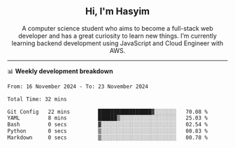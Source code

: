 <h2 align="center">Hi, I'm Hasyim</h2>

<p align="center">A computer science student who aims to become a full-stack web developer and has a great curiosity to learn new things. I’m currently learning backend development using JavaScript and Cloud Engineer with AWS.</p>

---

📊 **Weekly development breakdown**

<!--START_SECTION:waka-->

```txt
From: 16 November 2024 - To: 23 November 2024

Total Time: 32 mins

Git Config   22 mins         █████████████████▓░░░░░░░   70.08 %
YAML         8 mins          ██████▒░░░░░░░░░░░░░░░░░░   25.03 %
Bash         0 secs          ▓░░░░░░░░░░░░░░░░░░░░░░░░   02.54 %
Python       0 secs          ▒░░░░░░░░░░░░░░░░░░░░░░░░   00.83 %
Markdown     0 secs          ▒░░░░░░░░░░░░░░░░░░░░░░░░   00.78 %
```

<!--END_SECTION:waka-->

<!-- - You can reach me on **hasyim11c@gmail.com** -->
